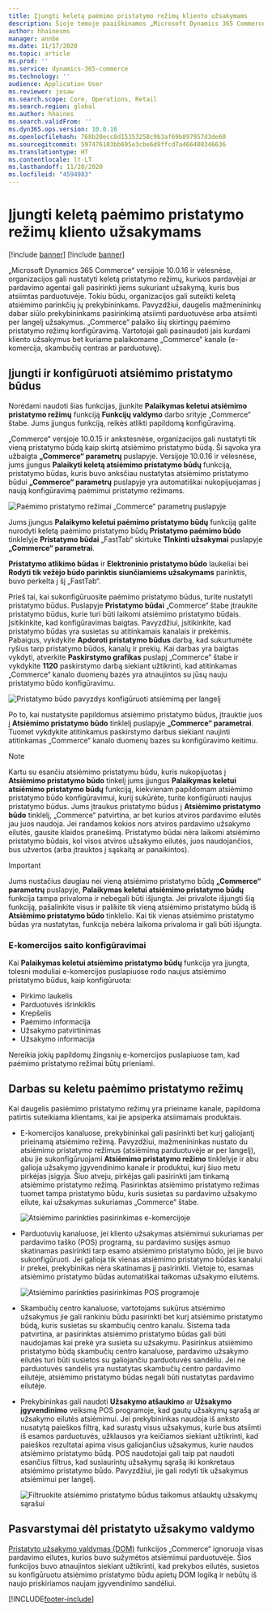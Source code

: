 ```yaml
---
title: Įjungti keletą paėmimo pristatymo režimų kliento užsakymams
description: Šioje temoje paaiškinamos „Microsoft Dynamics 365 Commerce“ funkcijos leidžiančios jums sukurti kliento užsakymus paėmimui parduotuvėje.
author: hhainesms
manager: annbe
ms.date: 11/17/2020
ms.topic: article
ms.prod: ''
ms.service: dynamics-365-commerce
ms.technology: ''
audience: Application User
ms.reviewer: josaw
ms.search.scope: Core, Operations, Retail
ms.search.region: global
ms.author: hhaines
ms.search.validFrom: ''
ms.dyn365.ops.version: 10.0.16
ms.openlocfilehash: 768b20ecc8d15353258c9b3af69b897957d3de60
ms.sourcegitcommit: 597476103bb695e3cbe6d9ffcd7a466400346636
ms.translationtype: HT
ms.contentlocale: lt-LT
ms.lasthandoff: 11/20/2020
ms.locfileid: "4594983"
---
```

# <a name="enable-multiple-pickup-delivery-modes-for-customer-orders"></a>Įjungti keletą paėmimo pristatymo režimų kliento užsakymams

[!include [banner](includes/banner.md)]
[!include [banner](includes/preview-banner.md)]

„Microsoft Dynamics 365 Commerce“ versijoje 10.0.16 ir vėlesnėse, organizacijos gali nustatyti keletą pristatymo režimų, kuriuos pardavėjai ar pardavimo agentai gali pasirinkti jiems sukuriant užsakymą, kuris bus atsiimtas parduotuvėje. Tokiu būdu, organizacijos gali suteikti keletą atsiėmimo parinkčių jų prekybininkams. Pavyzdžiui, daugelis mažmenininkų dabar siūlo prekybininkams pasirinkimą atsiimti parduotuvėse arba atsiimti per langelį užsakymus. „Commerce“ palaiko šių skirtingų paėmimo pristatymo režimų konfigūravimą. Vartotojai gali pasinaudoti jais kurdami kliento užsakymus bet kuriame palaikomame „Commerce“ kanale (e-komercija, skambučių centras ar parduotuvę).

## <a name="enable-and-configure-pickup-delivery-modes"></a>Įjungti ir konfigūruoti atsiėmimo pristatymo būdus

Norėdami naudoti šias funkcijas, įjunkite **Palaikymas keletui atsiėmimo pristatymo režimų** funkciją  **Funkcijų valdymo** darbo srityje „Commerce“ štabe. Jums įjungus funkciją, reikės atlikti papildomą konfigūravimą.

„Commerce“ versjoje 10.0.15 ir ankstesnėse, organizacijos gali nustatyti tik vieną pristatymo būdą kaip skirtą atsiėmimo pristatymo būdą. Ši sąvoka yra užbaigta **„Commerce“ parametrų** puslapyje. Versijoje 10.0.16 ir vėlesnėse, jums įjungus **Palaikyti keletą atsiėmimo pristatymo būdų** funkciją, pristatymo būdas, kuris buvo anksčiau nustatytas atsiėmimo pristatymo būdui **„Commerce“ parametrų** puslapyje yra automatiškai nukopijuojamas į naują konfigūravimą paėmimui pristatymo režimams.

![Paėmimo pristatymo režimai „Commerce“ parametrų puslapyje](media/multiplepickupparameter.png)

Jums įjungus **Palaikymo keletui paėmimo pristatymo būdų** funkciją galite nurodyti keletą paėmimo pristatymo būdų **Pristatymo paėmimo būdo** tinklelyje **Pristatymo būdai** „FastTab“ skirtuke **TInkinti užsakymai** puslapyje **„Commerce“ parametrai**.

**Pristatymo atlikimo būdas** ir **Elektroninio pristatymo būdo** laukeliai bei **Rodyti tik vežėjo būdo parinktis siunčiamiems užsakymams** parinktis, buvo perkelta į šį „FastTab“.

Prieš tai, kai sukonfigūruosite paėmimo pristatymo būdus, turite nustatyti pristatymo būdus. Puslapyje **Pristatymo būdai** „Commerce“ štabe įtraukite pristatymo būdus, kurie turi būti laikomi atsiėmimo pristatymo būdais. Įsitikinkite, kad konfigūravimas baigtas. Pavyzdžiui, įsitikinkite, kad pristatymo būdas yra susietas su atitinkamais kanalais ir prekėmis. Pabaigus, vykdykite **Apdoroti pristatymo būdus** darbą, kad sukurtumėte ryšius tarp pristatymo būdos, kanalų ir prekių. Kai darbas yra baigtas vykdyti, atverkite **Paskirstymo grafikas** puslapį „Commerce“ štabe ir vykdykite **1120** paskirstymo darbą siekiant užtikrinti, kad atitinkamas „Commerce“ kanalo duomenų bazės yra atnaujintos su jūsų nauju pristatymo būdo konfigūravimu.

![Pristatymo būdo pavyzdys konfigūruoti atsiėmimą per langelį](media/pickupmodes.png)

Po to, kai nustatysite papildomus atsiėmimo pristatymo būdus, įtrauktie juos į **Atsiėmimo pristatymo būdo** tinklelį puslapyje **„Commerce“ parametrai**. Tuomet vykdykite atitinkamus paskirstymo darbus siekiant naujinti atitinkamas „Commerce“ kanalo duomenų bazes su konfigūravimo keitimu.

> [!NOTE]
> Kartu su esančiu atsiėmimo pristatymu būdu, kuris nukopijuotas į **Atsiėmimo pristatymo būdo** tinkelį jums įjungus **Palaikymas keletui atsiėmimo pristatymo būdų** funkciją, kiekvienam papildomam atsiėmimo pristatymo būdo konfigūravimui, kuriį sukūrėte, turite konfigūruoti naujus pristatymo būdus. Jums įtraukus pristatymo būdus į **Atsiėmimo pristatymo būdo** tinklelį, „Commerce“ patvirtina, ar bet kurios atviros pardavimo eilutės jau juos naudoja. Jei randamos kokios nors atviros pardavimo užsakymo eilutės, gausite klaidos pranešimą. Pristatymo būdai nėra laikomi atsiėmimo pristatymo būdais, kol visos atviros užsakymo eilutės, juos naudojančios, bus užvertos (arba įtrauktos į sąskaitą ar panaikintos).

> [!IMPORTANT]
> Jums nustačius daugiau nei vieną atsiėmimo pristatymo būdą **„Commerce“ parametrų** puslapyje, **Palaikymas keletui atsiėmimo pristatymo būdų** funkcija tampa privaloma ir nebegali būti išjungta. Jei privalote išjungti šią funkciją, pašalinkite visus ir palikite tik vieną atsiėmimo pristatymo būdą iš **Atsiėmimo pristatymo būdo** tinklelio. Kai tik vienas atsiėmimo pristatymo būdas yra nustatytas, funkcija nebėra laikoma privaloma ir gali būti išjungta.

### <a name="e-commerce-site-configurations"></a>E-komercijos saito konfigūravimai

Kai **Palaikymas keletui atsiėmimo pristatymo būdų** funkcija yra įjungta, tolesni moduliai e-komercijos puslapiuose rodo naujus atsiėmimo pristatymo būdus, kaip konfigūruota:

- Pirkimo laukelis
- Parduotuvės išrinkiklis
- Krepšelis
- Paėmimo informacija
- Užsakymo patvirtinimas
- Užsakymo informacija

Nereikia jokių papildomų žingsnių e-komercijos puslapiuose tam, kad paėmimo pristatymo režimai būtų prieniami.

## <a name="work-with-multiple-pickup-delivery-modes"></a>Darbas su keletu paėmimo pristatymo režimų

Kai daugelis pasiėmimo pristatymo režimų yra prieiname kanale, papildoma patirtis suteikiama klientams, kai jie apsiperka atsiimamais produktais. 

- E-komercijos kanaluose, prekybininkai gali pasirinkti bet kurį galiojantį prieinamą atsiėmimo režimą. Pavyzdžiui, mažmenininkas nustato du atsiėmimo pristatymo režimus (atsiėmimą parduotuvėje ar per langelį), abu jie sukonfigūruojami **Atsiėmimo pristatymo režimo** tinklelyje ir abu galioja užsakymo įgyvendinimo kanale ir produktui, kurį šiuo metu pirkėjas įsigyja. Šiuo atveju, pirkėjas gali pasirinkti jam tinkamą atsiėmimo pristatymo režimą. Pasirinktas atsiėmimo pristatymo režimas tuomet tampa pristatymo būdu, kuris susietas su pardavimo užsakymo eilute, kai užsakymas sukuriamas „Commerce“ štabe.

    ![Atsiėmimo parinkties pasirinkimas e-komercijoje](media/pickupecommerce.png)

- Parduotuvių kanaluose, jei kliento užsakymas atsiėmimui sukuriamas per pardavimo taško (POS) programą, su pardavimo susijęs asmuo skatinamas pasirinkti tarp esamo atsiėmimo pristatymo būdo, jei jie buvo sukonfigūruoti. Jei galioja tik vienas atsiėmimo pristatymo būdas kanalui ir prekei, prekybinikas nėra skatinamas jį pasirinkti. Vietoje to, esamas atsiėmimo pristatymo būdas automatiškai taikomas užsakymo eilutėms.

    ![Atsiėmimo parinkties pasirinkimas POS programoje](media/pickuppos.png)

- Skambučių centro kanaluose, vartotojams sukūrus atsiėmimo užsakymus jie gali rankiniu būdu pasirinkti bet kurį atsiėmimo pristatymo būdą, kuris susietas su skambučių centro kanalu. Sistema tada patvirtina, ar pasirinktas atsiėmimo pristatymo būdas gali būti naudojamas kai prekė yra susieta su užsakymu. Pasirinkus atsiėmimo pristatymo būdą skambučių centro kanaluose, pardavimo užsakymo eilutės turi būti susietos su galiojančiu parduotuvės sandėliu. Jei ne parduotuvės sandėlis yra nustatytas skambučių centro pardavimo eilutėje, atsiėmimo pristatymo būdas negali būti nustatytas pardavimo eilutėje.
- Prekybininkas gali naudoti **Užsakymo atšaukimo** ar **Užsakymo įgyvendinimo** veiksmą POS programoje, kad gautų užsakymų sąrašą ar užsakymo eilutės atsiėmimui. Jei prekybininkas naudoja iš anksto nusatytą paieškos filtrą, kad surastų visus užsakymus, kurie bus atsiimti iš esamos parduotuvės, užklausos yra keičiamos siekiant užtikrinti, kad paieškos rezultatai apima visus galiojančius užsakymus, kurie naudos atsiėmimo pristatymo būdą. POS naudotojai gali taip pat naudoti esančius filtrus, kad susiaurintų užsakymų sąrašą iki konkretaus atsiėmimo pristatymo būdo. Pavyzdžiui, jie gali rodyti tik užsakymus atsiėmimui per langelį.

    ![Filtruokite atsiėmimo pristatymo būdus taikomus atšauktų užsakymų sąrašui](media/pickuprecallorder.png)

## <a name="considerations-for-distributed-order-management"></a>Pasvarstymai dėl pristatyto užsakymo valdymo

[Pristatyto užsakymo valdymas (DOM)](https://docs.microsoft.com/dynamics365/commerce/dom) funkcijos „Commerce“ ignoruoja visas pardavimo eilutes, kurios buvo sužymėtos atsiėmimui parduotuvėje. Šios funkcijos buvo atnaujintos siekiant užtikrinti, kad prekybos eilutės, susietos su konfigūruotu atsiėmimo pristatymo būdu apietų DOM logiką ir nebūtų iš naujo priskiriamos naujam įgyvendinimo sandėliui.


[!INCLUDE[footer-include](../includes/footer-banner.md)]